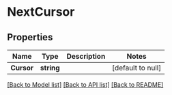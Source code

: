 # NextCursor

## Properties
Name | Type | Description | Notes
------------ | ------------- | ------------- | -------------
**Cursor** | **string** |  | [default to null]

[[Back to Model list]](../README.md#documentation-for-models) [[Back to API list]](../README.md#documentation-for-api-endpoints) [[Back to README]](../README.md)

